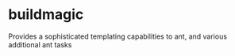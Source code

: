 buildmagic
==========

Provides a sophisticated templating capabilities to ant, and various additional ant tasks